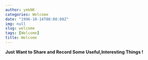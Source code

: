```yaml
---
author: ymkNK
categories: Welcome
date: "1996-10-14T08:08:08Z"
img: null
slug: welcome
tags: [Welcome]
title: Welcome
---
```

**Just Want to Share and Record Some Useful,Interesting Things !**
